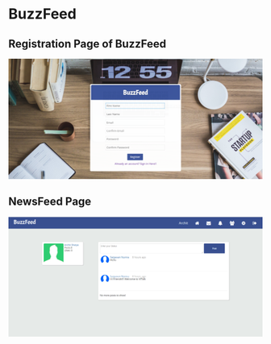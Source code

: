 # BuzzFeed

## Registration Page of BuzzFeed

![alt text](assets/screenshots/register1.png "Registration Page ")

## NewsFeed Page

![alt text](assets/screenshots/Newsfeed1.png "News Feed Page ")
